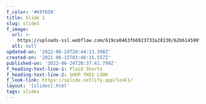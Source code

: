 ```yaml
---
f_color: '#697650'
title: Slide 1
slug: slide1
f_image:
  url: >-
    https://uploads-ssl.webflow.com/619ca0463fb6923733a28130/62b614590fb2a27686aeda34_FJ-SweatshirtBlue.jpg
  alt: null
updated-on: '2022-06-24T20:44:13.398Z'
created-on: '2021-06-15T03:48:15.557Z'
published-on: '2022-06-24T20:37:41.790Z'
f_heading-text-line-1: Plaid Shorts
f_heading-text-line-2: SHOP THIS LOOK
f_look-link: https://splide.netlify.app/look1/
layout: '[slides].html'
tags: slides
---
```



